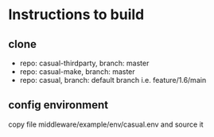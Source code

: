 # Instructions to build
## clone
- repo: casual-thirdparty, branch: master
- repo: casual-make, branch: master
- repo: casual, branch: default branch i.e. feature/1.6/main

## config environment
copy file middleware/example/env/casual.env and source it
